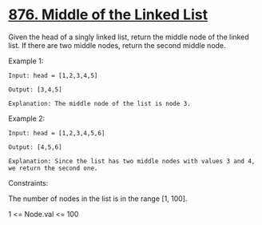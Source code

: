 # [876. Middle of the Linked List](https://leetcode.com/problems/middle-of-the-linked-list/)

Given the head of a singly linked list, return the middle node of the linked list.
If there are two middle nodes, return the second middle node.

Example 1:
````text
Input: head = [1,2,3,4,5]

Output: [3,4,5]

Explanation: The middle node of the list is node 3.
````
Example 2:
````text
Input: head = [1,2,3,4,5,6]

Output: [4,5,6]

Explanation: Since the list has two middle nodes with values 3 and 4, we return the second one.
````
Constraints:

The number of nodes in the list is in the range [1, 100].

1 <= Node.val <= 100